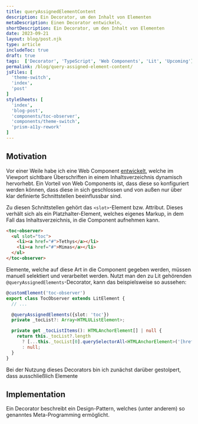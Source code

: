 ```yaml
---
title: queryAssignedElementContent
description: Ein Decorator, um den Inhalt von Elementen
metaDescription: Einen Decorator entwickeln,
shortDescription: Ein Decorator, um den Inhalt von Elementen
date: 2023-09-21
layout: blog/post.njk
type: article
includeToc: true
draft: true
tags:  ['Decorator', 'TypeScript', 'Web Components', 'Lit', 'Upcoming']
permalink: /blog/query-assigned-element-content/
jsFiles: [
  'theme-switch',
  'index',
  'post'
]
styleSheets: [
  'index',
  'blog-post',
  'components/toc-observer',
  'components/theme-switch',
  'prism-a11y-rework'
]
---
```


## Motivation

Vor einer Weile habe ich eine Web Component [entwickelt](/blog/toc-observer), welche im Viewport sichtbare Überschriften in einem Inhaltsverzeichnis dynamisch hervorhebt. Ein Vorteil von Web Components ist, dass diese so konfiguriert werden können, dass diese in sich geschlossen und von außen nur über klar definierte Schnittstellen beeinflussbar sind.

Zu diesen Schnittstellen gehört das `<slot>`-Element bzw. Attribut. Dieses verhält sich als ein Platzhalter-Element, welches eigenes Markup, in dem Fall das Inhaltsverzeichnis, in die Component aufnehmen kann.
```html
<toc-observer>
  <ul slot="toc">
    <li><a href="#">Tethys</a></li>
    <li><a href="#">Mimas</a></li>
  </ul>
</toc-observer>
```
Elemente, welche auf diese Art in die Component gegeben werden, müssen manuell selektiert und verarbeitet werden.
Nutzt man den zu Lit gehörenden `@queryAssignedElements`-Decorator, kann das beispielsweise so aussehen:

```ts
@customElement('toc-observer')
export class TocObserver extends LitElement {
  // ...

  @queryAssignedElements({slot: 'toc'})
  private _tocList?: Array<HTMLUListElement>;

  private get _tocListItems(): HTMLAnchorElement[] | null {
    return this._tocList?.length
      ? [...this._tocList[0].querySelectorAll<HTMLAnchorElement>('[href^="#"]')]
      : null;
  }
}
```
Bei der Nutzung dieses Decorators bin ich zunächst darüber gestolpert, dass ausschließlich Elemente


## Implementation
Ein Decorator beschreibt ein Design-Pattern, welches (unter anderem) so genanntes Meta-Programming ermöglicht.
